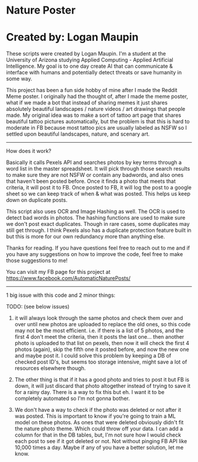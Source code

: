 # Nature Poster
# Created by: Logan Maupin

These scripts were created by Logan Maupin. I'm a student at the University of Arizona studying Applied Computing - Applied Artificial Intelligence. My goal is to one day create AI that can communicate & interface with humans and potentially detect threats or save humanity in some way.

This project has been a fun side hobby of mine after I made the Reddit Meme poster. I originally had the thought of, after I made the meme poster, what if we made a bot that instead of sharing memes it just shares absolutely beautiful landscapes / nature videos / art drawings that people made. My original idea was to make a sort of tattoo art page that shares beautiful tattoo pictures automatically, but the problem is that this is hard to moderate in FB because most tattoo pics are usually labeled as NSFW so I settled upon beautiful landscapes, nature, and scenary art.

-----------------------

How does it work? 

Basically it calls Pexels API and searches photos by key terms through a word list in the master spreadsheet. It will pick through those search results to make sure they are not NSFW or contain any badwords, and also ones that haven't been posted before. Once it finds a photo that meets that criteria, it will post it to FB. Once posted to FB, it will log the post to a google sheet so we can keep track of when & what was posted. This helps us keep down on duplicate posts. 

This script also uses OCR and Image Hashing as well. The OCR is used to detect bad words in photos. The hashing functions are used to make sure we don't post exact duplicates. Though in rare cases, some duplicates may still get through. I think Pexels also has a duplicate protection feature built in but this is more for our own redundancy more than anything else. 

Thanks for reading. If you have questions feel free to reach out to me and if you have any suggestions on how to improve the code, feel free to make those suggestions to me! 

You can visit my FB page for this project at https://www.facebook.com/AutomaticNaturePosts/


-----------------------
1 big issue with this code and 2 minor things:

TODO: (see below issues)

1. it will always look through the same photos and check them over and over until new photos are uploaded
to replace the old ones, so this code may not be the most efficient. i.e. if there is a list of 5 photos,
and the first 4 don't meet the criteria, then it posts the last one... then another photo is uploaded to that list
on pexels, then now it will check the first 4 photos (again), skip the fifth one it posted before, and
now the new one and maybe post it. I could solve this problem by keeping a DB of checked post ID's, but
seems too storage intensive, might save a lot of resources elsewhere though.

2. The other thing is that if it has a good photo and tries to post it but FB is down, it will just discard that
photo altogether instead of trying to save it for a rainy day. There is a way to fix this but eh. I want it
to be completely automated so I'm not gonna bother.

3. We don't have a way to check if the photo was deleted or not after it was posted. This is important to know
if you're going to train a ML model on these photos. As ones that were deleted obviously didn't fit the
nature photo theme. Which could throw off your data. I can add a column for that in the DB tables, but,
I'm not sure how I would check each post to see if it got deleted or not. Not without pinging FB API like
10,000 times a day. Maybe if any of you have a better solution, let me know.
